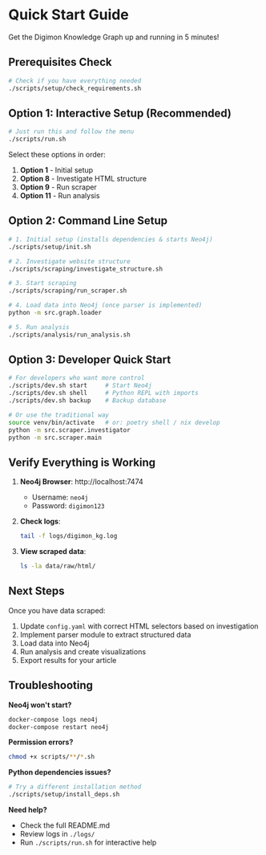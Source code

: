# Quick Start Guide

Get the Digimon Knowledge Graph up and running in 5 minutes!

## Prerequisites Check

```bash
# Check if you have everything needed
./scripts/setup/check_requirements.sh
```

## Option 1: Interactive Setup (Recommended)

```bash
# Just run this and follow the menu
./scripts/run.sh
```

Select these options in order:
1. **Option 1** - Initial setup
2. **Option 8** - Investigate HTML structure  
3. **Option 9** - Run scraper
4. **Option 11** - Run analysis

## Option 2: Command Line Setup

```bash
# 1. Initial setup (installs dependencies & starts Neo4j)
./scripts/setup/init.sh

# 2. Investigate website structure
./scripts/scraping/investigate_structure.sh

# 3. Start scraping
./scripts/scraping/run_scraper.sh

# 4. Load data into Neo4j (once parser is implemented)
python -m src.graph.loader

# 5. Run analysis
./scripts/analysis/run_analysis.sh
```

## Option 3: Developer Quick Start

```bash
# For developers who want more control
./scripts/dev.sh start     # Start Neo4j
./scripts/dev.sh shell     # Python REPL with imports
./scripts/dev.sh backup    # Backup database

# Or use the traditional way
source venv/bin/activate   # or: poetry shell / nix develop
python -m src.scraper.investigator
python -m src.scraper.main
```

## Verify Everything is Working

1. **Neo4j Browser**: http://localhost:7474
   - Username: `neo4j`
   - Password: `digimon123`

2. **Check logs**:
   ```bash
   tail -f logs/digimon_kg.log
   ```

3. **View scraped data**:
   ```bash
   ls -la data/raw/html/
   ```

## Next Steps

Once you have data scraped:

1. Update `config.yaml` with correct HTML selectors based on investigation
2. Implement parser module to extract structured data
3. Load data into Neo4j
4. Run analysis and create visualizations
5. Export results for your article

## Troubleshooting

**Neo4j won't start?**
```bash
docker-compose logs neo4j
docker-compose restart neo4j
```

**Permission errors?**
```bash
chmod +x scripts/**/*.sh
```

**Python dependencies issues?**
```bash
# Try a different installation method
./scripts/setup/install_deps.sh
```

**Need help?**
- Check the full README.md
- Review logs in `./logs/`
- Run `./scripts/run.sh` for interactive help